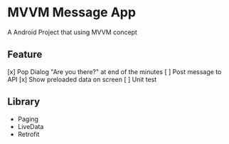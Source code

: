 # MVVM Message App

A Android Project that using MVVM concept

## Feature

[x] Pop Dialog "Are you there?" at end of the minutes
[ ] Post message to API
[x] Show preloaded data on screen
[ ] Unit test


## Library

* Paging
* LiveData
* Retrofit
